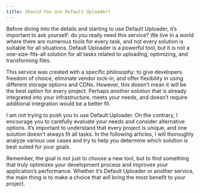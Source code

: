 ```yaml
---
title: Should You Use Default Uploader?
---
```


Before diving into the details and starting to use Default Uploader, it’s important to ask yourself: do you really need this service? We live in a world where there are numerous tools for every task, and not every solution is suitable for all situations. Default Uploader is a powerful tool, but it is not a one-size-fits-all solution for all tasks related to uploading, optimizing, and transforming files.

This service was created with a specific philosophy: to give developers freedom of choice, eliminate vendor lock-in, and offer flexibility in using different storage options and CDNs. However, this doesn’t mean it will be the best option for every project. Perhaps another solution that is already integrated into your infrastructure, meets your needs, and doesn’t require additional integration would be a better fit.

I am not trying to push you to use Default Uploader. On the contrary, I encourage you to carefully evaluate your needs and consider alternative options. It’s important to understand that every project is unique, and one solution doesn’t always fit all tasks. In the following articles, I will thoroughly analyze various use cases and try to help you determine which solution is best suited for your goals.

Remember, the goal is not just to choose a new tool, but to find something that truly optimizes your development process and improves your application’s performance. Whether it’s Default Uploader or another service, the main thing is to make a choice that will bring the most benefit to your project.